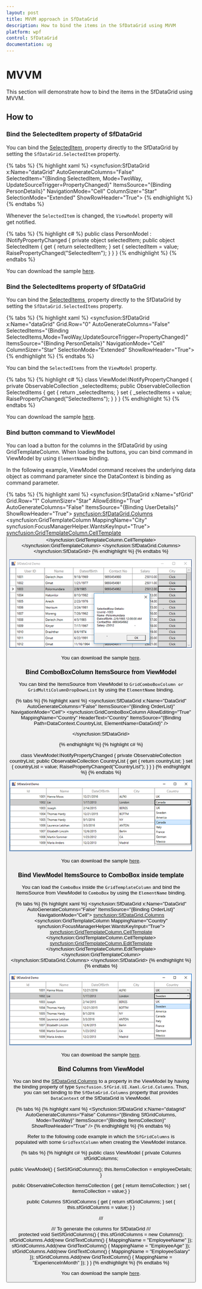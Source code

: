 ```yaml
---
layout: post
title: MVVM approach in SfDataGrid
description: How to bind the items in the SfDataGrid using MVVM
platform: wpf
control: SfDataGrid
documentation: ug
---
```


# MVVM

This section will demonstrate how to bind the items in the SfDataGrid using MVVM.

## How to 

### Bind the SelectedItem property of SfDataGrid

You can bind the [SelectedItem ](http://help.syncfusion.com/cr/cref_files/wpf/sfdatagrid/Syncfusion.SfGrid.WPF~Syncfusion.UI.Xaml.Grid.SfGridBase~SelectedItem.html# "") property directly to the SfDataGrid by setting the `SfDataGrid.SelectedItem` property.

{% tabs %}
{% highlight xaml %}
<syncfusion:SfDataGrid x:Name="dataGrid"
                        AutoGenerateColumns="False"  
                        SelectedItem="{Binding SelectedItem, Mode=TwoWay, UpdateSourceTrigger=PropertyChanged}"
                        ItemsSource="{Binding PersonDetails}"
                        NavigationMode="Cell"
                        ColumnSizer="Star"
                        SelectionMode="Extended"
                        ShowRowHeader="True">
{% endhighlight %}
{% endtabs %}

Whenever the `SelectedItem` is changed, the `ViewModel` property will get notified.

{% tabs %}
{% highlight c# %}
public class PersonModel : INotifyPropertyChanged
{
          private object selectedItem;
          public object SelectedItem
          {
               get
               { 
                    return selectedItem;
               }
               set
               {
                   selectedItem = value;
                   RaisePropertyChanged("SelectedItem");
               }
         }
}
{% endhighlight %}
{% endtabs %}

You can download the sample [here](http://www.syncfusion.com/downloads/support/directtrac/general/ze/SelectedItem-1872250691.zip# "").

### Bind the SelectedItems property of SfDataGrid

You can bind the [SelectedItems ](http://help.syncfusion.com/cr/cref_files/wpf/sfdatagrid/Syncfusion.SfGrid.WPF~Syncfusion.UI.Xaml.Grid.SfGridBase~SelectedItem.html# "") property directly to the SfDataGrid by setting the `SfDataGrid.SelectedItems` property.

{% tabs %}
{% highlight xaml %}
<syncfusion:SfDataGrid x:Name="dataGrid"
                                Grid.Row="0"
                                AutoGenerateColumns="False"                               
                                SelectedItems="{Binding SelectedItems,Mode=TwoWay,UpdateSourceTrigger=PropertyChanged}"
                                ItemsSource="{Binding PersonDetails}"
                                NavigationMode="Cell"
                                ColumnSizer="Star"
                                SelectionMode="Extended"
                                ShowRowHeader="True">
{% endhighlight %}
{% endtabs %}

You can bind the `SelectedItems` from the `ViewModel` property.

{% tabs %}
{% highlight c# %}
class ViewModel:INotifyPropertyChanged
{
         private ObservableCollection<object> _selectedItems; 
         public ObservableCollection<object> SelectedItems
         {
                get
                {
                      return _selectedItems;
                }
                set
                {
                    _selectedItems = value;
                     RaisePropertyChanged("SelectedItems");
                }
         }
}
{% endhighlight %}
{% endtabs %}

You can download the sample [here](http://www.syncfusion.com/downloads/support/directtrac/general/ze/SelectedItems1384772866.zip# "").

### Bind button command to ViewModel

You can load a button for the columns in the SfDataGrid by using GridTemplateColumn. When loading the buttons, you can bind command in ViewModel by using `ElementName` binding.

In the following example, ViewModel command receives the underlying data object as command parameter since the DataContext is binding as command parameter.

{% tabs %}
{% highlight xaml %}
<syncfusion:SfDataGrid x:Name="sfGrid"
                                   Grid.Row="1"
                                   ColumnSizer="Star"
                                   AllowEditing="True"
                                   AutoGenerateColumns="False"
                                   ItemsSource="{Binding UserDetails}"
                                   ShowRowHeader="True">
<syncfusion:SfDataGrid.Columns>
    <syncfusion:GridTemplateColumn MappingName="City" syncfusion:FocusManagerHelper.WantsKeyInput="True">
        <syncfusion:GridTemplateColumn.CellTemplate>
            <DataTemplate>
                <Button  Content="Click" syncfusion:FocusManagerHelper.FocusedElement="True" 
                Command="{Binding Path=DataContext.RowDataCommand,ElementName=sfGrid}" CommandParameter="{Binding}"/>
            </DataTemplate>
        </syncfusion:GridTemplateColumn.CellTemplate>
    </syncfusion:GridTemplateColumn>
</syncfusion:SfDataGrid.Columns>
</syncfusion:SfDataGrid>
{% endhighlight %}
{% endtabs %}

![](MVVM_images/MVVM_img1.png)

You can download the sample [here](http://www.syncfusion.com/downloads/support/directtrac/general/ze/ShowSelectedRowInformation-414969750.zip# "").

### Bind ComboBoxColumn ItemsSource from ViewModel

You can bind the ItemsSource from ViewModel to `GridComboBoxColumn or GridMultiColumnDropDownList` by using the `ElementName` binding.

{% tabs %}
{% highlight xaml %}
<syncfusion:SfDataGrid x:Name="DataGrid"
                               AutoGenerateColumns="False"
                               ItemsSource="{Binding OrderList}"
                               NavigationMode="Cell">
          <syncfusion:GridComboBoxColumn AllowEditing="True" 
                                         MappingName="Country"
                                         HeaderText="Country"
                                         ItemsSource="{Binding Path=DataContext.CountryList,
                                                                     ElementName=DataGrid}" />

</syncfusion:SfDataGrid>

{% endhighlight %}
{% highlight c# %}

class ViewModel:INotifyPropertyChanged
{
         private ObservableCollection<string> countryList; 
         public ObservableCollection<string> CountryList
         {
                get
                {
                      return countryList;
                }
                set
                {
                     countryList = value;
                     RaisePropertyChanged("CountryList");
                }
         }
}
{% endhighlight %}
{% endtabs %}

![](MVVM_images/MVVM_img2.png)

You can download the sample [here](http://www.syncfusion.com/downloads/support/directtrac/general/ze/BindViewModelItemstoComboBoxColumn-223289547.zip# ""). 

### Bind ViewModel ItemsSource to ComboBox inside template

You can load the `ComboBox` inside the `GridTemplateColumn` and bind the ItemsSource from ViewModel to `ComboBox` by using the `ElementName` binding.

{% tabs %}
{% highlight xaml %}
<syncfusion:SfDataGrid x:Name="DataGrid"
                        AutoGenerateColumns="False"
               ItemsSource="{Binding OrderList}"                        
                       NavigationMode="Cell">
    <syncfusion:SfDataGrid.Columns>
          <syncfusion:GridTemplateColumn MappingName="Country" syncfusion:FocusManagerHelper.WantsKeyInput="True">
                    <syncfusion:GridTemplateColumn.CellTemplate>
                        <DataTemplate>
                            <TextBlock Text="{Binding Country}"/>
                        </DataTemplate>
                    </syncfusion:GridTemplateColumn.CellTemplate>
                    <syncfusion:GridTemplateColumn.EditTemplate>
                        <DataTemplate>
                            <ComboBox ItemsSource="{Binding Path=DataContext.CountryList, ElementName=DataGrid}" DisplayMemberPath="{Binding CountryList}"/>
                        </DataTemplate>
                    </syncfusion:GridTemplateColumn.EditTemplate>
                </syncfusion:GridTemplateColumn>           
    </syncfusion:SfDataGrid.Columns>
</syncfusion:SfDataGrid>
{% endhighlight %}
{% endtabs %}

![](MVVM_images/MVVM_img3.png)

You can download the sample [here](http://www.syncfusion.com/downloads/support/directtrac/general/ze/BindViewModelItemstotemplateComboBoxColumn-1705267981.zip# "").

### Bind Columns from ViewModel

You can bind the [SfDataGrid.Columns](http://help.syncfusion.com/cr/cref_files/wpf/sfdatagrid/Syncfusion.SfGrid.WPF~Syncfusion.UI.Xaml.Grid.SfDataGrid~Columns.html# "") to a property in the ViewModel by having the binding property of type `Syncfusion.SfGrid.UI.Xaml.Grid.Columns`. Thus, you can set binding to the `SfDataGrid.Columns` property that provides `DataContext` of the SfDataGrid is ViewModel. 

{% tabs %}
{% highlight xaml %}
<Syncfusion:SfDataGrid x:Name="datagrid"  
                        AutoGenerateColumns="False"
                        Columns="{Binding SfGridColumns, Mode=TwoWay}"
                        ItemsSource="{Binding ItemsCollection}"
                        ShowRowHeader="True" />
{% endhighlight %}
{% endtabs %}

Refer to the following code example in which the `SfGridColumns` is populated with some `GridTextColumn` when creating the ViewModel instance.

{% tabs %}
{% highlight c# %}
public class ViewModel
{
 private Columns sfGridColumns;

 public ViewModel()
 {
    SetSfGridColumns();
    this.ItemsCollection = employeeDetails;
 }

 public ObservableCollection<BusinessObjects> ItemsCollection
 {
    get { return itemsCollection; }
    set { itemsCollection = value;}
 }

 public Columns SfGridColumns
 {
    get { return sfGridColumns; }
    set { this.sfGridColumns = value; }
 }

 /// <summary>
 /// To generate the columns for SfDataGrid
 /// </summary>
 protected void SetSfGridColumns()
 {
    this.sfGridColumns = new Columns();
    sfGridColumns.Add(new GridTextColumn() { MappingName = "EmployeeName" });
    sfGridColumns.Add(new GridTextColumn() { MappingName = "EmployeeAge" });
    sfGridColumns.Add(new GridTextColumn() { MappingName = "EmployeeSalary" });
    sfGridColumns.Add(new GridTextColumn() { MappingName = "ExperienceInMonth" });
 }
}
{% endhighlight %}
{% endtabs %}

You can download the sample [here](http://www.syncfusion.com/downloads/support/directtrac/general/ze/ColumnCollection-341303193.zip# "").

